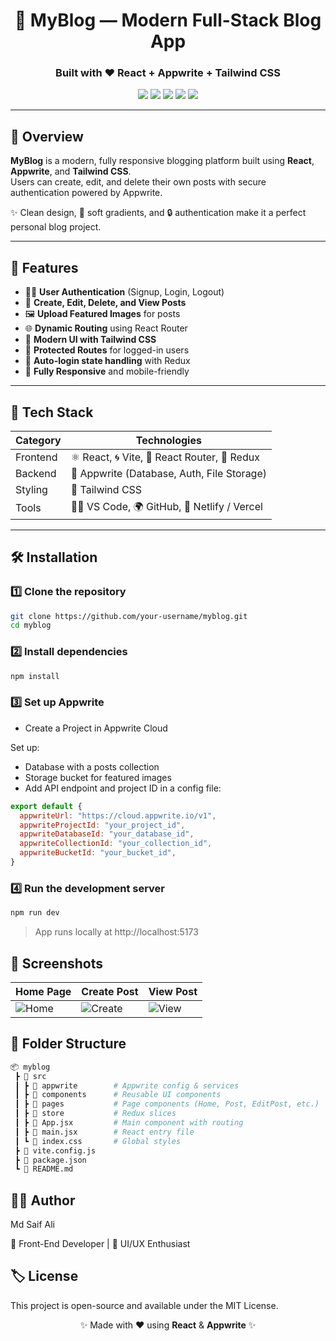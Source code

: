 <div align="center">

# 📝 MyBlog — Modern Full-Stack Blog App  
### Built with ❤️ React + Appwrite + Tailwind CSS

<img src="https://img.shields.io/badge/React-20232A?style=for-the-badge&logo=react&logoColor=61DAFB" />
<img src="https://img.shields.io/badge/Appwrite-F02E65?style=for-the-badge&logo=appwrite&logoColor=white" />
<img src="https://img.shields.io/badge/TailwindCSS-38B2AC?style=for-the-badge&logo=tailwind-css&logoColor=white" />
<img src="https://img.shields.io/badge/Vite-646CFF?style=for-the-badge&logo=vite&logoColor=white" />
<img src="https://img.shields.io/badge/Redux-764ABC?style=for-the-badge&logo=redux&logoColor=white" />

</div>

---
## 🌟 Overview

**MyBlog** is a modern, fully responsive blogging platform built using **React**, **Appwrite**, and **Tailwind CSS**.  
Users can create, edit, and delete their own posts with secure authentication powered by Appwrite.  

✨ Clean design, 🌈 soft gradients, and 🔒 authentication make it a perfect personal blog project.

---
## 🚀 Features

- 🧑‍💻 **User Authentication** (Signup, Login, Logout)  
- 📰 **Create, Edit, Delete, and View Posts**  
- 🖼️ **Upload Featured Images** for posts  
- 🌐 **Dynamic Routing** using React Router  
- 💅 **Modern UI with Tailwind CSS**  
- 🧭 **Protected Routes** for logged-in users  
- 🔄 **Auto-login state handling** with Redux  
- 📱 **Fully Responsive** and mobile-friendly  

---
## 🧩 Tech Stack

| Category | Technologies |
|-----------|---------------|
| Frontend | ⚛️ React, 🌀 Vite, 🧭 React Router, 🧱 Redux |
| Backend | 🧰 Appwrite (Database, Auth, File Storage) |
| Styling | 🎨 Tailwind CSS |
| Tools | 🧑‍💻 VS Code, 🌍 GitHub, 🚀 Netlify / Vercel |

---
## 🛠️ Installation

### 1️⃣ Clone the repository  
```bash
git clone https://github.com/your-username/myblog.git
cd myblog
```
### 2️⃣ Install dependencies
```bash
npm install
```
### 3️⃣ Set up Appwrite

- Create a Project in Appwrite Cloud

Set up:

- Database with a posts collection
- Storage bucket for featured images
- Add API endpoint and project ID in a config file:
```js
export default {
  appwriteUrl: "https://cloud.appwrite.io/v1",
  appwriteProjectId: "your_project_id",
  appwriteDatabaseId: "your_database_id",
  appwriteCollectionId: "your_collection_id",
  appwriteBucketId: "your_bucket_id",
}
```
### 4️⃣ Run the development server
```bash
npm run dev
```
> App runs locally at http://localhost:5173

## 📸 Screenshots
| Home Page                                                   | Create Post                                                     | View Post                                                   |
| ----------------------------------------------------------- | --------------------------------------------------------------- | ----------------------------------------------------------- |
| ![Home](https://via.placeholder.com/300x160?text=Home+Page) | ![Create](https://via.placeholder.com/300x160?text=Create+Post) | ![View](https://via.placeholder.com/300x160?text=View+Post) |

## 🧠 Folder Structure
```bash
📦 myblog
 ┣ 📂 src
 ┃ ┣ 📂 appwrite        # Appwrite config & services
 ┃ ┣ 📂 components      # Reusable UI components
 ┃ ┣ 📂 pages           # Page components (Home, Post, EditPost, etc.)
 ┃ ┣ 📂 store           # Redux slices
 ┃ ┣ 📜 App.jsx         # Main component with routing
 ┃ ┣ 📜 main.jsx        # React entry file
 ┃ ┗ 📜 index.css       # Global styles
 ┣ 📜 vite.config.js
 ┣ 📜 package.json
 ┗ 📜 README.md
```
## 👨‍💻 Author

Md Saif Ali

💼 Front-End Developer | 🎨 UI/UX Enthusiast

## 🏷️ License

This project is open-source and available under the MIT License.

<div align="center"> <p>✨ Made with ❤️ using <b>React</b> & <b>Appwrite</b> ✨</p> </div>
